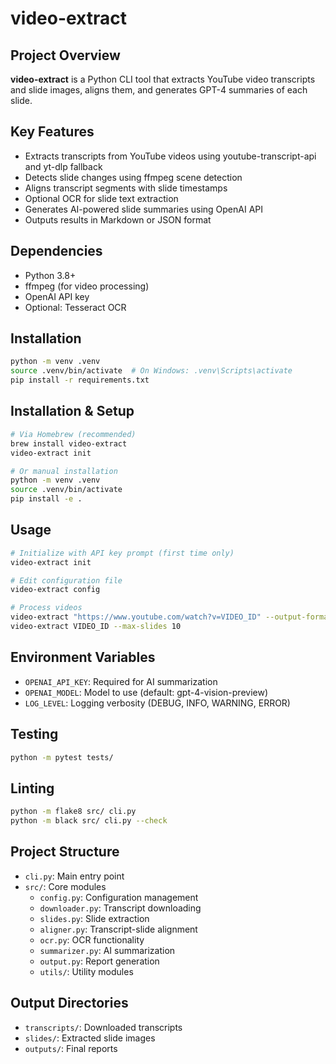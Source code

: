 # video-extract

## Project Overview
**video-extract** is a Python CLI tool that extracts YouTube video transcripts and slide images, aligns them, and generates GPT-4 summaries of each slide.

## Key Features
- Extracts transcripts from YouTube videos using youtube-transcript-api and yt-dlp fallback
- Detects slide changes using ffmpeg scene detection
- Aligns transcript segments with slide timestamps
- Optional OCR for slide text extraction
- Generates AI-powered slide summaries using OpenAI API
- Outputs results in Markdown or JSON format

## Dependencies
- Python 3.8+
- ffmpeg (for video processing)
- OpenAI API key
- Optional: Tesseract OCR

## Installation
```bash
python -m venv .venv
source .venv/bin/activate  # On Windows: .venv\Scripts\activate
pip install -r requirements.txt
```

## Installation & Setup
```bash
# Via Homebrew (recommended)
brew install video-extract
video-extract init

# Or manual installation
python -m venv .venv
source .venv/bin/activate
pip install -e .
```

## Usage
```bash
# Initialize with API key prompt (first time only)
video-extract init

# Edit configuration file
video-extract config

# Process videos
video-extract "https://www.youtube.com/watch?v=VIDEO_ID" --output-format markdown --scene-threshold 0.3
video-extract VIDEO_ID --max-slides 10
```

## Environment Variables
- `OPENAI_API_KEY`: Required for AI summarization
- `OPENAI_MODEL`: Model to use (default: gpt-4-vision-preview)
- `LOG_LEVEL`: Logging verbosity (DEBUG, INFO, WARNING, ERROR)

## Testing
```bash
python -m pytest tests/
```

## Linting
```bash
python -m flake8 src/ cli.py
python -m black src/ cli.py --check
```

## Project Structure
- `cli.py`: Main entry point
- `src/`: Core modules
  - `config.py`: Configuration management
  - `downloader.py`: Transcript downloading
  - `slides.py`: Slide extraction
  - `aligner.py`: Transcript-slide alignment
  - `ocr.py`: OCR functionality
  - `summarizer.py`: AI summarization
  - `output.py`: Report generation
  - `utils/`: Utility modules

## Output Directories
- `transcripts/`: Downloaded transcripts
- `slides/`: Extracted slide images
- `outputs/`: Final reports